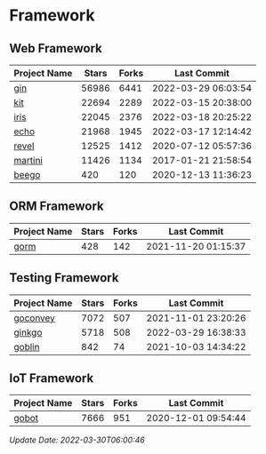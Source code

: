 # Framework

## Web Framework
| Project Name | Stars | Forks | Last Commit |
| ------------ | ----- | ----- | ----------- |
| [gin](https://github.com/gin-gonic/gin) | 56986 | 6441 | 2022-03-29 06:03:54 |
| [kit](https://github.com/go-kit/kit) | 22694 | 2289 | 2022-03-15 20:38:00 |
| [iris](https://github.com/kataras/iris) | 22045 | 2376 | 2022-03-18 20:25:22 |
| [echo](https://github.com/labstack/echo) | 21968 | 1945 | 2022-03-17 12:14:42 |
| [revel](https://github.com/revel/revel) | 12525 | 1412 | 2020-07-12 05:57:36 |
| [martini](https://github.com/go-martini/martini) | 11426 | 1134 | 2017-01-21 21:58:54 |
| [beego](https://github.com/astaxie/beego) | 420 | 120 | 2020-12-13 11:36:23 |

## ORM Framework
| Project Name | Stars | Forks | Last Commit |
| ------------ | ----- | ----- | ----------- |
| [gorm](https://github.com/jinzhu/gorm) | 428 | 142 | 2021-11-20 01:15:37 |

## Testing Framework
| Project Name | Stars | Forks | Last Commit |
| ------------ | ----- | ----- | ----------- |
| [goconvey](https://github.com/smartystreets/goconvey) | 7072 | 507 | 2021-11-01 23:20:26 |
| [ginkgo](https://github.com/onsi/ginkgo) | 5718 | 508 | 2022-03-29 16:38:33 |
| [goblin](https://github.com/franela/goblin) | 842 | 74 | 2021-10-03 14:34:22 |

## IoT Framework
| Project Name | Stars | Forks | Last Commit |
| ------------ | ----- | ----- | ----------- |
| [gobot](https://github.com/hybridgroup/gobot) | 7666 | 951 | 2020-12-01 09:54:44 |

*Update Date: 2022-03-30T06:00:46*